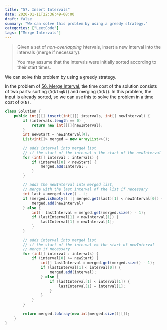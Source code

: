 ```yaml
---
title: "57. Insert Intervals"
date: 2020-01-11T22:36:49+08:00
draft: false
summary: "We can solve this problem by using a greedy strategy."
categories: ["LeetCode"]
tags: ["Merge Intervals"]
---
```


> Given a set of *non-overlapping* intervals, insert a new interval into the intervals (merge if necessary).
>
> You may assume that the intervals were initially sorted according to their start times.
>

We can solve this problem by using a greedy strategy.

In the problem of [56. Merge Interval](https://leetcode-cn.com/problems/merge-interval/), the time cost of the solution consists of two parts: sorting (`O(NlogN)`) and merging (`O(N)`). In this problem, the input is already sorted, so we can use this to solve the problem in a time cost of `O(N)`.

```java
class Solution {
    public int[][] insert(int[][] intervals, int[] newInterval) {
        if (intervals.length == 0) {
            return new int[][]{newInterval};
        }
        int newStart = newInterval[0];
        List<int[]> merged = new ArrayList<>();

        // adds interval into merged list
        // if the start of the interval < the start of the newInterval
        for (int[] interval : intervals) {
            if (interval[0] < newStart) {
                merged.add(interval);
            }
        }

        // adds the newInterval into merged list,
        // merge with the last interval of the list if necessary
        int last = merged.size() - 1;
        if (merged.isEmpty() || merged.get(last)[1] < newInterval[0]) {
            merged.add(newInterval);
        } else {
            int[] lastInterval = merged.get(merged.size() - 1);
            if (lastInterval[1] < newInterval[1]) {
                lastInterval[1] = newInterval[1];
            }
        }

        // adds interval into merged list
        // if the start of the interval >= the start of newInterval
        // merge if necessary
        for (int[] interval : intervals) {
            if (interval[0] >= newStart) {
                int[] lastInterval = merged.get(merged.size() - 1);
                if (lastInterval[1] < interval[0]) {
                    merged.add(interval);
                } else {
                    if (lastInterval[1] < interval[1]) {
                        lastInterval[1] = interval[1];
                    }
                }
            }
        }

        return merged.toArray(new int[merged.size()][]);
    }
}
```

